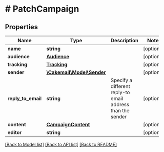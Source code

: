 # # PatchCampaign

## Properties

Name | Type | Description | Notes
------------ | ------------- | ------------- | -------------
**name** | **string** |  | [optional] 
**audience** | [**Audience**](Audience.md) |  | [optional] 
**tracking** | [**Tracking**](Tracking.md) |  | [optional] 
**sender** | [**\Cakemail\Model\Sender**](Sender.md) |  | [optional] 
**reply_to_email** | **string** | Specify a different reply-to email address than the sender | [optional] 
**content** | [**CampaignContent**](CampaignContent.md) |  | [optional] 
**editor** | **string** |  | [optional] 

[[Back to Model list]](../../README.md#documentation-for-models) [[Back to API list]](../../README.md#documentation-for-api-endpoints) [[Back to README]](../../README.md)


